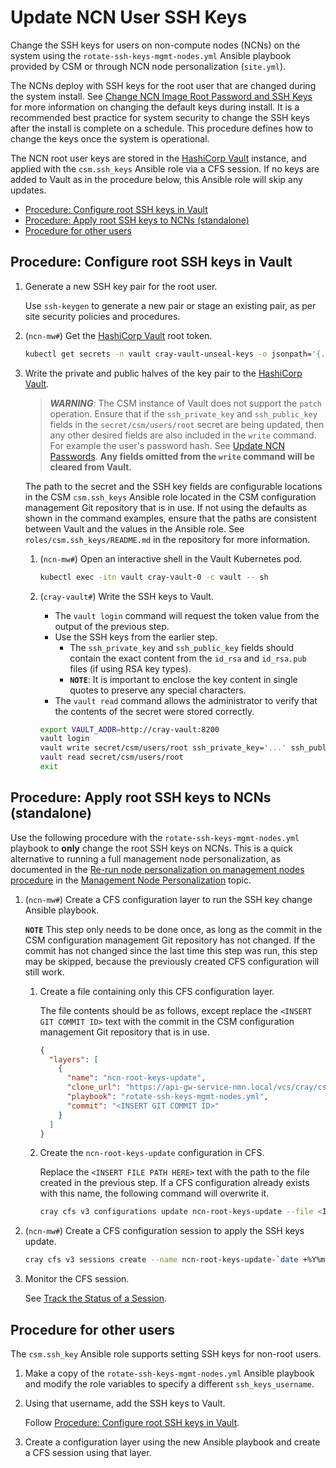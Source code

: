 # Update NCN User SSH Keys

Change the SSH keys for users on non-compute nodes (NCNs) on the system using
the `rotate-ssh-keys-mgmt-nodes.yml` Ansible playbook provided by CSM or through
NCN node personalization (`site.yml`).

The NCNs deploy with SSH keys for the root user that are changed during the system
install. See [Change NCN Image Root Password and SSH Keys](Change_NCN_Image_Root_Password_and_SSH_Keys.md)
for more information on changing the default keys during install. It is a
recommended best practice for system security to change the SSH keys after the
install is complete on a schedule. This procedure defines how to change the keys
once the system is operational.

The NCN root user keys are stored in the [HashiCorp Vault](HashiCorp_Vault.md)
instance, and applied with the `csm.ssh_keys` Ansible role via a CFS session. If
no keys are added to Vault as in the procedure below, this Ansible role will
skip any updates.

* [Procedure: Configure root SSH keys in Vault](#procedure-configure-root-ssh-keys-in-vault)
* [Procedure: Apply root SSH keys to NCNs (standalone)](#procedure-apply-root-ssh-keys-to-ncns-standalone)
* [Procedure for other users](#procedure-for-other-users)

## Procedure: Configure root SSH keys in Vault

1. Generate a new SSH key pair for the root user.

   Use `ssh-keygen` to generate a new pair or stage an existing pair, as per site security policies and procedures.

1. (`ncn-mw#`) Get the [HashiCorp Vault](HashiCorp_Vault.md) root token.

   ```bash
   kubectl get secrets -n vault cray-vault-unseal-keys -o jsonpath='{.data.vault-root}' | base64 -d; echo
   ```

1. Write the private and public halves of the key pair to the [HashiCorp Vault](HashiCorp_Vault.md).

   > ***WARNING***: The CSM instance of Vault does not support the `patch` operation. Ensure that if the
   > `ssh_private_key` and `ssh_public_key` fields in the `secret/csm/users/root` secret are being updated,
   > then any other desired fields are also included in the `write` command. For example the user's password hash.
   > See [Update NCN Passwords](Update_NCN_Passwords.md).
   > **Any fields omitted from the `write` command will be cleared from Vault.**

   The path to the secret and the SSH key fields are configurable locations in
   the CSM `csm.ssh_keys` Ansible role located in the CSM configuration
   management Git repository that is in use. If not using the defaults as shown
   in the command examples, ensure that the paths are consistent between Vault and
   the values in the Ansible role. See `roles/csm.ssh_keys/README.md` in the
   repository for more information.

   1. (`ncn-mw#`) Open an interactive shell in the Vault Kubernetes pod.

      ```bash
      kubectl exec -itn vault cray-vault-0 -c vault -- sh
      ```

   1. (`cray-vault#`) Write the SSH keys to Vault.

      * The `vault login` command will request the token value from the output of the previous step.
      * Use the SSH keys from the earlier step.
        * The `ssh_private_key` and `ssh_public_key` fields should contain the exact content from the
          `id_rsa` and `id_rsa.pub` files (if using RSA key types).
        * **`NOTE`**: It is important to enclose the key content in single quotes to preserve any special characters.
      * The `vault read` command allows the administrator to verify that the contents of the secret were stored correctly.

      ```bash
      export VAULT_ADDR=http://cray-vault:8200
      vault login
      vault write secret/csm/users/root ssh_private_key='...' ssh_public_key='...' [... other fields (see warning below) ...]
      vault read secret/csm/users/root
      exit
      ```

## Procedure: Apply root SSH keys to NCNs (standalone)

Use the following procedure with the `rotate-ssh-keys-mgmt-nodes.yml` playbook to **only** change the root SSH keys on NCNs.
This is a quick alternative to running a full management node personalization, as documented in the
[Re-run node personalization on management nodes procedure](../configuration_management/Management_Node_Personalization.md#re-run-node-personalization-on-management-nodes)
in the [Management Node Personalization](../configuration_management/Management_Node_Personalization.md) topic.

1. (`ncn-mw#`) Create a CFS configuration layer to run the SSH key change Ansible playbook.

   **`NOTE`** This step only needs to be done once, as long as the commit in the CSM
   configuration management Git repository has not changed. If the commit has not changed since the
   last time this step was run, this step may be skipped, because the previously created CFS configuration
   will still work.

   1. Create a file containing only this CFS configuration layer.

      The file contents should be as follows, except replace the `<INSERT GIT COMMIT ID>` text with the commit in the
      CSM configuration management Git repository that is in use.

      ```json
      {
        "layers": [
          {
            "name": "ncn-root-keys-update",
            "clone_url": "https://api-gw-service-nmn.local/vcs/cray/csm-config-management.git",
            "playbook": "rotate-ssh-keys-mgmt-nodes.yml",
            "commit": "<INSERT GIT COMMIT ID>"
          }
        ]
      }
      ```

   1. Create the `ncn-root-keys-update` configuration in CFS.

      Replace the `<INSERT FILE PATH HERE>` text with the path to the file created in the previous step.
      If a CFS configuration already exists with this name, the following command will overwrite it.

      ```bash
      cray cfs v3 configurations update ncn-root-keys-update --file <INSERT FILE PATH HERE>
      ```

1. (`ncn-mw#`) Create a CFS configuration session to apply the SSH keys update.

   ```bash
   cray cfs v3 sessions create --name ncn-root-keys-update-`date +%Y%m%d%H%M%S` --configuration-name ncn-root-keys-update
   ```

1. Monitor the CFS session.

   See [Track the Status of a Session](../configuration_management/Track_the_Status_of_a_Session.md).

## Procedure for other users

The `csm.ssh_key` Ansible role supports setting SSH keys for non-root users.

1. Make a copy of the `rotate-ssh-keys-mgmt-nodes.yml` Ansible playbook and modify the role variables to specify
   a different `ssh_keys_username`.

1. Using that username, add the SSH keys to Vault.

    Follow [Procedure: Configure root SSH keys in Vault](#procedure-configure-root-ssh-keys-in-vault).

1. Create a configuration layer using the new Ansible playbook and create a CFS session using that layer.
